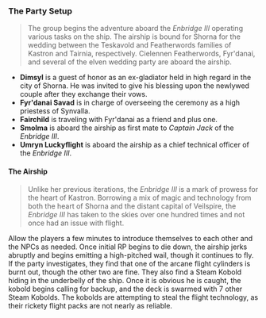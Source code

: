 ### The Party Setup
> The group begins the adventure aboard the *Enbridge III* operating various tasks on the ship. The airship is bound for Shorna for the wedding between the Teskavold and Featherwords families of Kastron and Tairnia, respectively. Cielennen Featherwords, Fyr'danai, and several of the elven wedding party are aboard the airship.

- **Dimsyl** is a guest of honor as an ex-gladiator held in high regard in the city of Shorna. He was invited to give his blessing upon the newlywed couple after they exchange their vows.
- **Fyr'danai Savad** is in charge of overseeing the ceremony as a high priestess of  Synvalla.
- **Fairchild** is traveling with Fyr'danai as a friend and plus one.
- **Smolma** is aboard the airship as first mate to *Captain Jack* of the *Enbridge III*.
- **Umryn Luckyflight** is aboard the airship as a chief technical officer of the *Enbridge III*.

#### The Airship
> Unlike her previous iterations, the *Enbridge III* is a mark of prowess for the heart of Kastron. Borrowing a mix of magic and technology from both the heart of Shorna and the distant capital of Veilspire, the *Enbridge III* has taken to the skies over one hundred times and not once had an issue with flight.

Allow the players a few minutes to introduce themselves to each other and the NPCs as needed. Once initial RP begins to die down, the airship jerks abruptly and begins emitting a high-pitched wail, though it continues to fly. If the party investigates, they find that one of the arcane flight cylinders is burnt out, though the other two are fine. They also find a Steam Kobold hiding in the underbelly of the ship. Once it is obvious he is caught, the kobold begins calling for backup, and the deck is swarmed with 7 other Steam Kobolds.  The kobolds are attempting to steal the flight technology, as their rickety flight packs are not nearly as reliable.